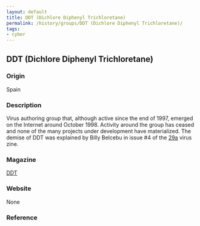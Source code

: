 ```yaml
---
layout: default
title: DDT (Dichlore Diphenyl Trichloretane)
permalink: /history/groups/DDT (Dichlore Diphenyl Trichloretane)/
tags:
- cyber
---
```


## DDT (Dichlore Diphenyl Trichloretane)

### Origin
Spain

### Description
Virus authoring group that, although active since the end of 1997, emerged on the Internet around October 1998. Activity around the group has ceased and none of the many projects under development have materialized. The demise of DDT was explained by Billy Belcebu in issue #4 of the [29a](http://vxheaven.org/vx.php?id=z001) virus zine.

### Magazine
[DDT](http://vxheaven.org/vx.php?id=zd01)

### Website
None

### Reference
